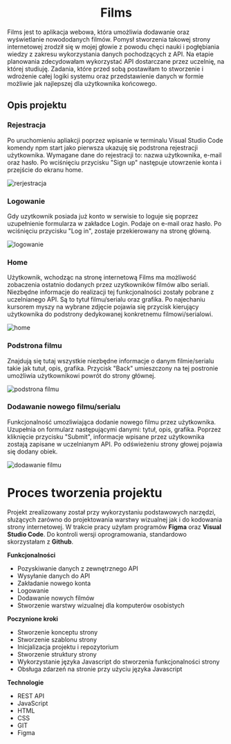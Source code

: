 <h1 align="center">Films</h1>
Films jest to aplikacja webowa, która umożliwia dodawanie oraz wyświetlanie nowododanych filmów. Pomysł stworzenia takowej strony internetowej zrodził się w mojej głowie z powodu chęci nauki i pogłębiania wiedzy z zakresu wykorzystania danych pochodzących z API. Na etapie planowania zdecydowałam wykorzystać API dostarczane przez uczelnię, na której studiuję. Zadania, które przed sobą postawiłam to stworzenie i wdrożenie całej logiki systemu oraz przedstawienie danych w formie możliwie jak najlepszej dla użytkownika końcowego.

## Opis projektu 

### Rejestracja

Po uruchomieniu apliakcji poprzez wpisanie w terminalu Visual Studio Code komendy npm start jako pierwsza ukazuję się podstrona rejestracji użytkownika. Wymagane dane do rejestracji to: nazwa użytkownika, e-mail oraz hasło. Po wciśnięciu przycisku "Sign up" następuje utowrzenie konta i przejście do ekranu home.

![rerjestracja](https://user-images.githubusercontent.com/80101842/155860467-b48766ff-6401-4d70-9467-f368a1c2a30a.png)

### Logowanie

Gdy uzytkownik posiada już konto w serwisie to loguje się poprzez uzupełnienie formularza w zakładce Login. Podaje on e-mail oraz hasło. Po wciśnięciu przycisku "Log in", zostaje przekierowany na stronę główną.

![logowanie](https://user-images.githubusercontent.com/80101842/155860465-8676e57d-5740-4f9d-99c2-ca388eeeab30.png)

### Home
Użytkownik, wchodząc na stronę internetową Films ma możliwość zobaczenia ostatnio dodanych przez uzytkowników filmów albo seriali. Niezbędne informacje do realizacji tej funkcjonalności zostały pobrane z uczelnianego API. Są to tytuł filmu/serialu oraz grafika. Po najechaniu kursorem myszy na wybrane zdjęcie pojawia się przycisk kierujący użytkownika do podstrony dedykowanej konkretnemu filmowi/serialowi. 

![home](https://user-images.githubusercontent.com/80101842/155717823-1e4d417b-a1ed-4d82-ab95-b08e17444e19.png)

### Podstrona filmu
Znajdują się tutaj wszystkie niezbędne informacje o danym filmie/serialu takie jak tutuł, opis, grafika. Przycisk "Back" umieszczony na tej postronie umożliwia użytkownikowi powrót do strony głównej.

![podstrona filmu](https://user-images.githubusercontent.com/80101842/155860321-1fac0e33-6f4b-49f4-8d68-e5765d4a21ae.png)

### Dodawanie nowego filmu/serialu

Funkcjonalność umozliwiająca dodanie nowego filmu przez użytkownika. Uzupełnia on formularz następującymi danymi: tytuł, opis, grafika. Poprzez kliknięcie przycisku "Submit", informacje wpisane przez użytkownika zostają zapisane w uczelnianym API. Po odświeżeniu strony głowej pojawia się dodany obiek.

![dodawanie filmu](https://user-images.githubusercontent.com/80101842/155860459-de18fc13-a098-4f3b-af20-b2a85d5e7a58.png)

# Proces tworzenia projektu
Projekt zrealizowany został przy wykorzystaniu podstawowych narzędzi, służących zarówno do projektowania warstwy wizualnej jak i do kodowania strony internetowej. W trakcie pracy użyłam programów **Figma** oraz **Visual Studio Code**. Do kontroli wersji oprogramowania, standardowo skorzystałam z **Github**.

**Funkcjonalności**
- Pozyskiwanie danych z zewnętrznego API
- Wysyłanie danych do API
- Zakładanie nowego konta
- Logowanie 
- Dodawanie nowych filmów
- Stworzenie warstwy wizualnej dla komputerów osobistych

**Poczynione kroki**
- Stworzenie konceptu strony
- Stworzenie szablonu strony
- Inicjalizacja projektu i repozytorium
- Stworzenie struktury strony
- Wykorzystanie języka Javascript do stworzenia funkcjonalności strony
- Obsługa zdarzeń na stronie przy użyciu języka Javascript

**Technologie**
- REST API
- JavaScript
- HTML
- CSS
- GIT
- Figma
